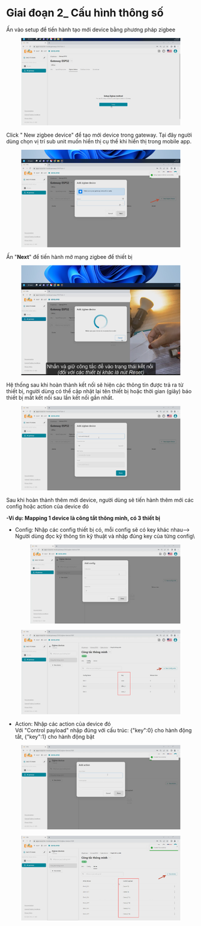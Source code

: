 # Giai đoạn 2\_ Cấu hình thông số

Ấn vào setup để tiến hành tạo mới device bằng phương pháp zigbee

<figure><img src="../../../../.gitbook/assets/image (20).png" alt=""><figcaption></figcaption></figure>

Click " New zigbee device" để tạo mới device trong gateway. Tại đây người dùng chọn vị trí sub unit muốn hiển thị cụ thể khi hiển thị trong mobile app.

<figure><img src="../../../../.gitbook/assets/image (4) (1).png" alt=""><figcaption></figcaption></figure>

Ấn "**Next**" để tiến hành mở mạng zigbee để thiết bị&#x20;

<figure><img src="../../../../.gitbook/assets/image (8).png" alt=""><figcaption></figcaption></figure>

Hệ thống sau khi hoàn thành kết nối sẽ hiện các thông tin được trả ra từ thiết bị, người dùng có thể cập nhật lại tên thiết bị hoặc thời gian (giây) báo thiết bị mất kết nối sau lần kết nối gần nhất.

<figure><img src="../../../../.gitbook/assets/image (3) (1).png" alt=""><figcaption></figcaption></figure>

Sau khi hoàn thành thêm mới device, người dùng sẽ tiến hành thêm mới các config hoặc action của device đó

**-Ví dụ: Mapping 1 device là công tắt thông minh, có 3 thiết bị**

*   Config: Nhập các config thiết bị có, mỗi config sẽ có key khác nhau--> Người dùng đọc kỹ thông tin kỹ thuật và nhập đúng key của từng config\


    <figure><img src="../../../../.gitbook/assets/image (13).png" alt=""><figcaption></figcaption></figure>

<figure><img src="../../../../.gitbook/assets/image (12) (1).png" alt=""><figcaption></figcaption></figure>

* Action: Nhập các action của device đó\
  Với "Control payload" nhập đúng với cấu trúc: {"key":0} cho hành động tắt, {"key":1} cho hành động bật

<figure><img src="../../../../.gitbook/assets/image (2) (1).png" alt=""><figcaption></figcaption></figure>

<figure><img src="../../../../.gitbook/assets/image (15).png" alt=""><figcaption></figcaption></figure>

